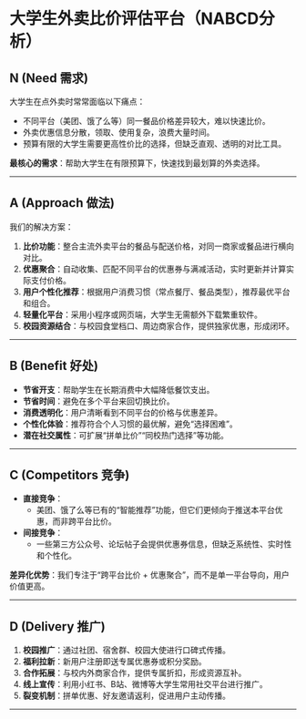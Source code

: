# 大学生外卖比价评估平台（NABCD分析）

## N (Need 需求)
大学生在点外卖时常常面临以下痛点：  
- 不同平台（美团、饿了么等）同一餐品价格差异较大，难以快速比价。  
- 外卖优惠信息分散，领取、使用复杂，浪费大量时间。  
- 预算有限的大学生需要更高性价比的选择，但缺乏直观、透明的对比工具。  

**最核心的需求**：帮助大学生在有限预算下，快速找到最划算的外卖选择。  

---

## A (Approach 做法)
我们的解决方案：  
1. **比价功能**：整合主流外卖平台的餐品与配送价格，对同一商家或餐品进行横向对比。  
2. **优惠聚合**：自动收集、匹配不同平台的优惠券与满减活动，实时更新并计算实际支付价格。  
3. **用户个性化推荐**：根据用户消费习惯（常点餐厅、餐品类型），推荐最优平台和组合。  
4. **轻量化平台**：采用小程序或网页端，大学生无需额外下载繁重软件。  
5. **校园资源结合**：与校园食堂档口、周边商家合作，提供独家优惠，形成闭环。  

---

## B (Benefit 好处)
- **节省开支**：帮助学生在长期消费中大幅降低餐饮支出。  
- **节省时间**：避免在多个平台来回切换比价。  
- **消费透明化**：用户清晰看到不同平台的价格与优惠差异。  
- **个性化体验**：推荐符合个人习惯的最优解，避免“选择困难”。  
- **潜在社交属性**：可扩展“拼单比价”“同校热门选择”等功能。  

---

## C (Competitors 竞争)
- **直接竞争**：  
  - 美团、饿了么等已有的“智能推荐”功能，但它们更倾向于推送本平台优惠，而非跨平台比价。  
- **间接竞争**：  
  - 一些第三方公众号、论坛帖子会提供优惠券信息，但缺乏系统性、实时性和个性化。  

**差异化优势**：我们专注于“跨平台比价 + 优惠聚合”，而不是单一平台导向，用户价值更高。  

---

## D (Delivery 推广)
1. **校园推广**：通过社团、宿舍群、校园大使进行口碑式传播。  
2. **福利拉新**：新用户注册即送专属优惠券或积分奖励。  
3. **合作拓展**：与校内外商家合作，提供专属折扣，形成资源互补。  
4. **线上宣传**：利用小红书、B站、微博等大学生常用社交平台进行推广。  
5. **裂变机制**：拼单优惠、好友邀请返利，促进用户主动传播。  

---
